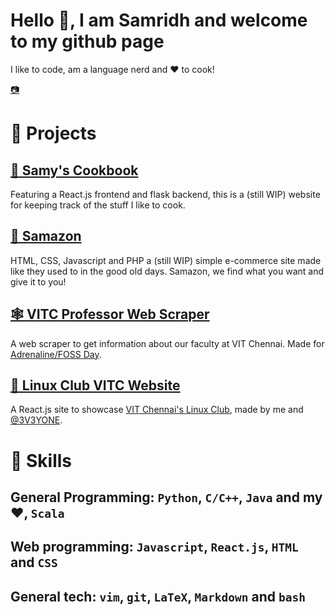# Hello 👋, I am Samridh and welcome to my github page
I like to code, am a language nerd and ❤️ to cook!

[📷](https://www.instagram.com/samridhpaatni/)

# 💼 Projects

## [🥣 Samy's Cookbook](https://github.com/The5thAxiom/Samys-Cookbook)
Featuring a React.js frontend and flask backend, this is a (still WIP) website for keeping track of the stuff I like to cook.

## [🛒 Samazon](https://github.com/The5thAxiom/samazon)
HTML, CSS, Javascript and PHP a (still WIP) simple e-commerce site made like they used to in the good old days. Samazon, we find what you want and give it to you!

## [🕸️ VITC Professor Web Scraper](https://github.com/The5thAxiom/vitc-professor-scraper)
A web scraper to get information about our faculty at VIT Chennai. Made for [Adrenaline/FOSS Day](https://lugvitc.github.io/#/events#adrenaline).

## [🐧 Linux Club VITC Website](https://lugvitc.github.io/)
A React.js site to showcase [VIT Chennai's Linux Club](https://github.com/lugvitc), made by me and [@3V3YONE](https://github.com/3V3RYONE).

# 🧰 Skills
## General Programming: `Python`, `C/C++`, `Java` and my ❤️, `Scala`
## Web programming: `Javascript`, `React.js`, `HTML` and `CSS`
## General tech: `vim`, `git`, `LaTeX`, `Markdown` and `bash`
